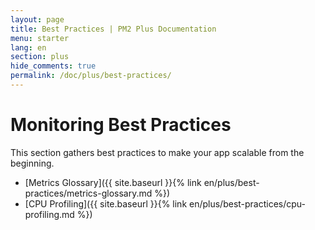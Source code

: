 ```yaml
---
layout: page
title: Best Practices | PM2 Plus Documentation
menu: starter
lang: en
section: plus
hide_comments: true
permalink: /doc/plus/best-practices/
---
```


# Monitoring Best Practices

This section gathers best practices to make your app scalable from the beginning.

- [Metrics Glossary]({{ site.baseurl }}{% link en/plus/best-practices/metrics-glossary.md %})
- [CPU Profiling]({{ site.baseurl }}{% link en/plus/best-practices/cpu-profiling.md %})
